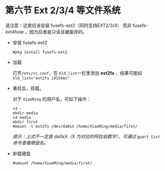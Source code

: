 # 第六节 Ext 2/3/4 等文件系统

请注意：这里应该安装 fusefs-ext2（同时支持EXT2/3/4） 而非 fusefs-ext4fuse ，因为后者是只读且被废弃的。

- 安装 fusefs-ext2

    `#pkg install fusefs-ext2`

- 加载

    打开`/etc/rc.conf`，在 `kld_list`一栏里添加 **ext2fs** ，结果可能如 `kld_list="ext2fs i915kms"`

- 重启后，挂载。

    对于 `XiaoMing` 的用户名，可如下操作：

    ```
    cd ~
    mkdir media
    cd media
    mkdir first
    #mount -t ext2fs /dev/da0sX /home/XiaoMing/media/first/
    ```
    *提示：上式不一定是 da0sX（X 为对应的阿拉伯数字），可通过 `gpart list` 命令查看硬盘名。*

- 卸载硬盘

    `#umount /home/XiaoMing/media/first/`
